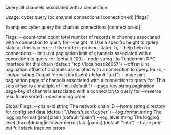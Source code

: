 Query all channels associated with a connection

Usage:
  cyber query ibc channel connections [connection-id] [flags]

Examples:
cyber query ibc channel connections [connection-id]

Flags:
      --count-total       count total number of records in channels associated with a connection to query for
      --height int        Use a specific height to query state at (this can error if the node is pruning state)
  -h, --help              help for connections
      --limit uint        pagination limit of channels associated with a connection to query for (default 100)
      --node string       <host>:<port> to Tendermint RPC interface for this chain (default "tcp://localhost:26657")
      --offset uint       pagination offset of channels associated with a connection to query for
  -o, --output string     Output format (text|json) (default "text")
      --page uint         pagination page of channels associated with a connection to query for. This sets offset to a multiple of limit (default 1)
      --page-key string   pagination page-key of channels associated with a connection to query for
      --reverse           results are sorted in descending order

Global Flags:
      --chain-id string     The network chain ID
      --home string         directory for config and data (default "/Users/user//.cyber")
      --log_format string   The logging format (json|plain) (default "plain")
      --log_level string    The logging level (trace|debug|info|warn|error|fatal|panic) (default "info")
      --trace               print out full stack trace on errors
